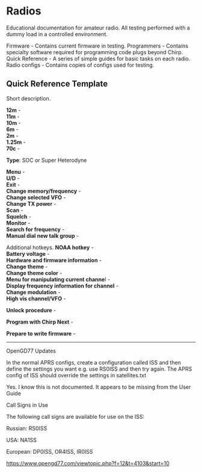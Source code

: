 # Radios
 Educational documentation for amateur radio.  All testing performed with a dummy load in a controlled environment. 
 
 
 
 
 
 
 
 
 
 
 Firmware - Contains current firmware in testing.
 Programmers - Contains specialty software required for programming code plugs beyond Chirp.
 Quick Reference - A series of simple guides for basic tasks on each radio. 
 Radio configs - Contains copies of configs used for testing. 

 
 



## Quick Reference Template

Short description.

**12m** -  
**11m** -  
**10m** -  
**6m** -  
**2m** -  
**1.25m** -  
**70c** -  

**Type**: SOC or Super Heterodyne

**Menu** -  
**U/D** -  
**Exit** -  
**Change memory/frequency** -  
**Change selected VFO** -  
**Change TX power** -  
**Scan** -  
**Squelch** -  
**Monitor** -  
**Search for frequency** -  
**Manual dial new talk group** -  



Additional hotkeys.
**NOAA hotkey** -  
**Battery voltage** -  
**Hardware and firmware information** -  
**Change theme** -  
**Change theme color** -  
**Menu for manipulating current channe**l -  
**Display frequency information for channel** -  
**Change modulation** -  
**High vis channel/VFO** -  


**Unlock procedure** -  

**Program with Chirp Next** -  

**Prepare to write firmware** -  
***


OpenGD77 Updates

In the normal APRS configs, create a configuration called ISS and then define the settings you want e.g. use RS0ISS and then try again.
The APRS config of ISS should override the settings in satellites.txt

Yes. I know this is not documented. It appears to be missing from the User Guide

Call Signs in Use

The following call signs are available for use on the ISS:

Russian: RS0ISS

USA: NA1SS

European: DP0ISS, OR4ISS, IR0ISS


https://www.opengd77.com/viewtopic.php?f=12&t=4103&start=10

